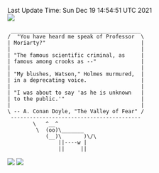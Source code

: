 Last Update Time: 
Sun Dec 19 14:54:51 UTC 2021
<br>![](https://img.shields.io/badge/%E5%A4%A7%E5%AE%B6-%E5%AE%89%E5%AE%89-green)<br>
```
 _________________________________________
/  "You have heard me speak of Professor  \
| Moriarty?"                              |
|                                         |
| "The famous scientific criminal, as     |
| famous among crooks as --"              |
|                                         |
| "My blushes, Watson," Holmes murmured,  |
| in a deprecating voice.                 |
|                                         |
| "I was about to say 'as he is unknown   |
| to the public.'"                        |
|                                         |
\ -- A. Conan Doyle, "The Valley of Fear" /
 -----------------------------------------
        \   ^__^
         \  (oo)\_______
            (__)\       )\/\
                ||----w |
                ||     ||
```
![](https://github-readme-stats.vercel.app/api?username=chenlitw)
![](https://github-readme-stats.vercel.app/api/top-langs/?username=chenlitw)
